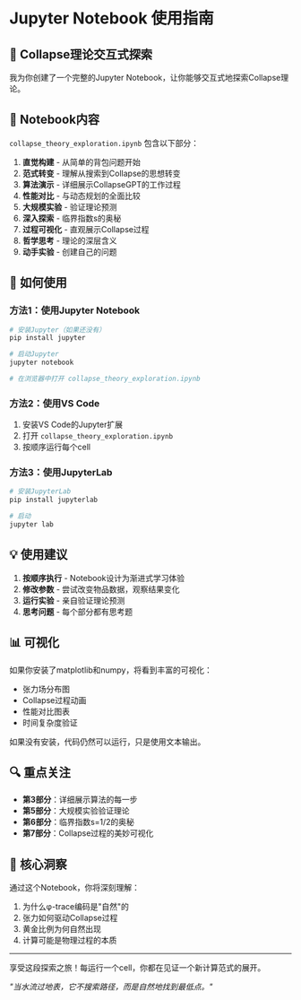 # Jupyter Notebook 使用指南

## 🌌 Collapse理论交互式探索

我为你创建了一个完整的Jupyter Notebook，让你能够交互式地探索Collapse理论。

## 📓 Notebook内容

`collapse_theory_exploration.ipynb` 包含以下部分：

1. **直觉构建** - 从简单的背包问题开始
2. **范式转变** - 理解从搜索到Collapse的思想转变
3. **算法演示** - 详细展示CollapseGPT的工作过程
4. **性能对比** - 与动态规划的全面比较
5. **大规模实验** - 验证理论预测
6. **深入探索** - 临界指数s的奥秘
7. **过程可视化** - 直观展示Collapse过程
8. **哲学思考** - 理论的深层含义
9. **动手实验** - 创建自己的问题

## 🚀 如何使用

### 方法1：使用Jupyter Notebook

```bash
# 安装Jupyter（如果还没有）
pip install jupyter

# 启动Jupyter
jupyter notebook

# 在浏览器中打开 collapse_theory_exploration.ipynb
```

### 方法2：使用VS Code

1. 安装VS Code的Jupyter扩展
2. 打开 `collapse_theory_exploration.ipynb`
3. 按顺序运行每个cell

### 方法3：使用JupyterLab

```bash
# 安装JupyterLab
pip install jupyterlab

# 启动
jupyter lab
```

## 💡 使用建议

1. **按顺序执行** - Notebook设计为渐进式学习体验
2. **修改参数** - 尝试改变物品数据，观察结果变化
3. **运行实验** - 亲自验证理论预测
4. **思考问题** - 每个部分都有思考题

## 📊 可视化

如果你安装了matplotlib和numpy，将看到丰富的可视化：
- 张力场分布图
- Collapse过程动画
- 性能对比图表
- 时间复杂度验证

如果没有安装，代码仍然可以运行，只是使用文本输出。

## 🔍 重点关注

- **第3部分**：详细展示算法的每一步
- **第5部分**：大规模实验验证理论
- **第6部分**：临界指数s=1/2的奥秘
- **第7部分**：Collapse过程的美妙可视化

## 🌟 核心洞察

通过这个Notebook，你将深刻理解：

1. 为什么φ-trace编码是"自然"的
2. 张力如何驱动Collapse过程
3. 黄金比例为何自然出现
4. 计算可能是物理过程的本质

---

享受这段探索之旅！每运行一个cell，你都在见证一个新计算范式的展开。

*"当水流过地表，它不搜索路径，而是自然地找到最低点。"* 